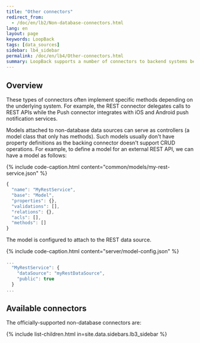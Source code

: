 ```yaml
---
title: "Other connectors"
redirect_from:
  - /doc/en/lb2/Non-database-connectors.html
lang: en
layout: page
keywords: LoopBack
tags: [data_sources]
sidebar: lb4_sidebar
permalink: /doc/en/lb4/Other-connectors.html
summary: LoopBack supports a number of connectors to backend systems beyond databases.
---
```


## Overview

These types of connectors often implement specific methods depending on the underlying system.
For example, the REST connector delegates calls to REST APIs while the Push connector integrates with iOS and Android push notification services.

Models attached to non-database data sources can serve as controllers (a model class that only has methods).
Such models usually don't have property definitions as the backing connector doesn't support CRUD operations.
For example, to define a model for an external REST API, we can have a model as follows:

{% include code-caption.html content="common/models/my-rest-service.json" %}

```javascript
{
  "name": "MyRestService",
  "base": "Model",
  "properties": {},
  "validations": [],
  "relations": {},
  "acls": [],
  "methods": []
}
```

The model is configured to attach to the REST data source.

{% include code-caption.html content="server/model-config.json" %}

```javascript
...
  "MyRestService": {
    "dataSource": "myRestDataSource",
    "public": true
  }
...
```

## Available connectors

The officially-supported non-database connectors are:

{% include list-children.html in=site.data.sidebars.lb3_sidebar %}
